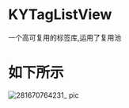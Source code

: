 # KYTagListView
一个高可复用的标签库,运用了复用池

# 如下所示
![281670764231_ pic](https://user-images.githubusercontent.com/14053894/206905719-47c60e95-b349-423f-9b17-314b1bd993cb.jpg)
